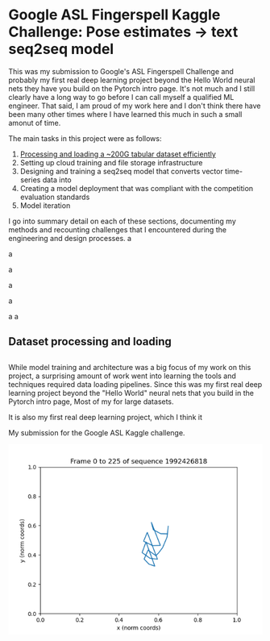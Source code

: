 # Google ASL Fingerspell Kaggle Challenge: Pose estimates $\to$ text seq2seq model

This was my submission to Google's ASL Fingerspell Challenge and probably my first real deep learning project beyond the Hello World neural nets they have you build on the Pytorch intro page. It's not much and I still clearly have a long way to go before I can call myself a qualified ML engineer. That said, I am proud of my work here and I don't think there have been many other times where I have learned this much in such a small amonut of time.

The main tasks in this project were as follows:

1. [Processing and loading a ~200G tabular dataset efficiently](#dataset-processing-and-loading)
2. Setting up cloud training and file storage infrastructure
3. Designing and training a seq2seq model that converts vector time-series data into 
4. Creating a model deployment that was compliant with the competition evaluation standards
5. Model iteration

I go into summary detail on each of these sections, documenting my methods and recounting challenges that I encountered during the engineering and design processes.
a

a

a

a

a

a
a

## Dataset processing and loading

## 

While model training and architecture was a big focus of my work on this project, a surprising amount of work went into learning the tools and techniques required data loading pipelines. Since this was my first real deep learning project beyond the "Hello World" neural nets that you build in the Pytorch intro page, Most of my  for large datasets.

It is also my first real deep learning project, which I think it 

My submission for the Google ASL Kaggle challenge. 

![training example](./fig/example_feature_sequence.gif)